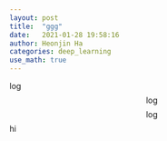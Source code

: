 ```yaml
---
layout: post
title:  "ggg"
date:   2021-01-28 19:58:16
author: Heonjin Ha
categories: deep_learning
use_math: true
---
```


$\log$
$$\log$$
$$\log$$hi